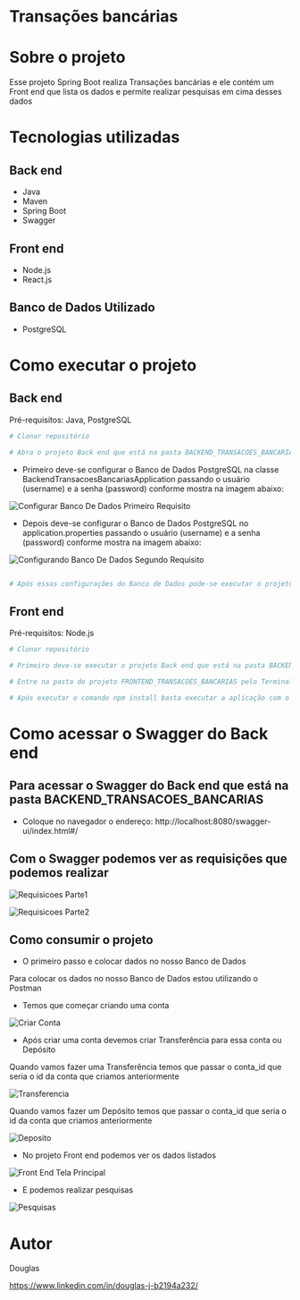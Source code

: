 # Transações bancárias

# Sobre o projeto

 Esse projeto Spring Boot realiza Transações bancárias e ele contém um Front end que lista os dados e permite realizar pesquisas em cima desses dados     

# Tecnologias utilizadas
## Back end
- Java
- Maven 
- Spring Boot
- Swagger

## Front end
- Node.js
- React.js


## Banco de Dados Utilizado
- PostgreSQL

# Como executar o projeto

## Back end
Pré-requisitos: Java, PostgreSQL

```bash
# Clonar repositório

# Abra o projeto Back end que está na pasta BACKEND_TRANSACOES_BANCARIAS

```
- Primeiro deve-se configurar o Banco de Dados PostgreSQL na classe BackendTransacoesBancariasApplication passando o usuário (username) e a senha (password) conforme mostra na imagem abaixo:

![Configurar Banco De Dados Primeiro Requisito](https://github.com/douglasonline/Imagens/blob/master/Configurar_Banco_De_Dados_Primeiro_Requisito.png) 

- Depois deve-se configurar o Banco de Dados PostgreSQL no application.properties passando o usuário (username) e a senha (password) conforme mostra na imagem abaixo:

![Configurando Banco De Dados Segundo Requisito](https://github.com/douglasonline/Imagens/blob/master/Configurando_Banco_De_Dados_Segundo_Requisito.png)


```bash

# Após essas configurações do Banco de Dados pode-se executar o projeto que o Database e as tabelas serão criados automaticamentes 

```

## Front end
Pré-requisitos: Node.js  

```bash
# Clonar repositório

# Primeiro deve-se executar o projeto Back end que está na pasta BACKEND_TRANSACOES_BANCARIAS

# Entre na pasta do projeto FRONTEND_TRANSACOES_BANCARIAS pelo Terminal e execute o comando npm install

# Após executar o comando npm install basta executar a aplicação com o comando npm start

```
 
# Como acessar o Swagger do Back end 
## Para acessar o Swagger do Back end que está na pasta BACKEND_TRANSACOES_BANCARIAS 

- Coloque no navegador o endereço: http://localhost:8080/swagger-ui/index.html#/

## Com o Swagger podemos ver as requisições que podemos realizar 

![Requisicoes Parte1](https://github.com/douglasonline/Imagens/blob/master/Requisicoes_Parte1.png) 

![Requisicoes Parte2](https://github.com/douglasonline/Imagens/blob/master/Requisicoes_Parte2.png) 
  

## Como consumir o projeto

- O primeiro passo e colocar dados no nosso Banco de Dados

Para colocar os dados no nosso Banco de Dados estou utilizando o Postman 

- Temos que começar criando uma conta 

![Criar Conta](https://github.com/douglasonline/Imagens/blob/master/Criar_Conta.png)

- Após criar uma conta devemos criar Transferência para essa conta ou Depósito

Quando vamos fazer uma Transferência temos que passar o conta_id que seria o id da conta que criamos anteriormente 

![Transferencia](https://github.com/douglasonline/Imagens/blob/master/Transferencia.png)

Quando vamos fazer um Depósito temos que passar o conta_id que seria o id da conta que criamos anteriormente

![Deposito](https://github.com/douglasonline/Imagens/blob/master/Deposito.png)

- No projeto Front end podemos ver os dados listados    

![Front End Tela Principal](https://github.com/douglasonline/Imagens/blob/master/Front_End_Tela_Principal.png)

- E podemos realizar pesquisas   

![Pesquisas](https://github.com/douglasonline/Imagens/blob/master/Pesquisas.png)

# Autor

Douglas

https://www.linkedin.com/in/douglas-j-b2194a232/

